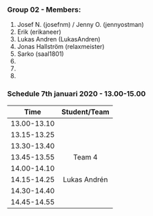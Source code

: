 ### Group 02 - Members:
1. Josef N. (josefnm) / Jenny O. (jennyostman)
2. Erik (erikaneer)
3. Lukas Andren (LukasAndren)
4. Jonas Hallström (relaxmeister)
5. Sarko (saal1801)
6. 
7. 
8. 

### Schedule 7th januari 2020 - 13.00-15.00


| Time        |  Student/Team | 
|-------------|:-------------:|
| 13.00-13.10 |               |
| 13.15-13.25 |               |
| 13.30-13.40 |               |
| 13.45-13.55 |    Team 4     |
| 14.00-14.10 |               |
| 14.15-14.25 | Lukas Andrén  |
| 14.30-14.40 |               |
| 14.45-14.55 |               |
